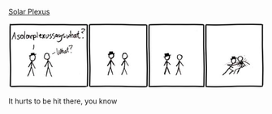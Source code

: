 [Solar Plexus](https://xkcd.com/64)

![Solar Plexus](./random_comic.png)

It hurts to be hit there, you know

